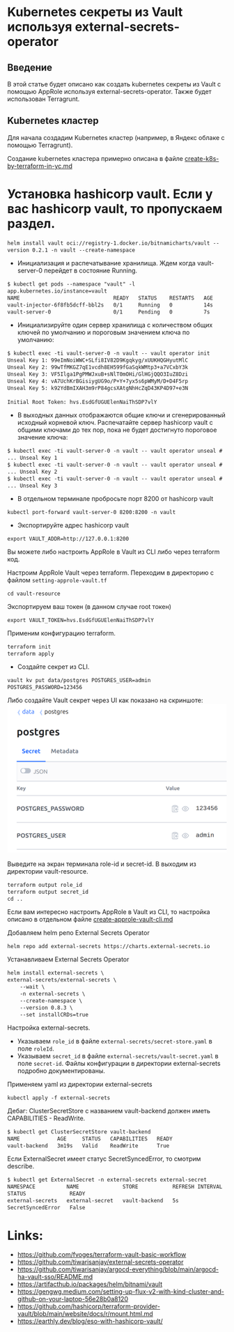 # Kubernetes секреты из Vault используя external-secrets-operator

## Введение
В этой статье будет описано как создать kubernetes секреты из Vault с помощью AppRole используя 
external-secrets-operator. Также будет использован Terragrunt.

## Kubernetes кластер
Для начала создадим Kubernetes кластер (например, в Яндекс облаке с помощью Terragrunt).

Создание kubernetes кластера примерно описана в файле [create-k8s-by-terraform-in-yc.md](terragrunt-k8s/create-k8s-by-terraform-in-yc.md)

# Установка hashicorp vault. Если у вас hashicorp vault, то пропускаем раздел.
```shell
helm install vault oci://registry-1.docker.io/bitnamicharts/vault --version 0.2.1 -n vault --create-namespace
```

- Инициализация и распечатывание хранилища. Ждем когда vault-server-0 перейдет в состояние Running.
```shell
$ kubectl get pods --namespace "vault" -l app.kubernetes.io/instance=vault
NAME                              READY   STATUS    RESTARTS   AGE
vault-injector-6f8fb5dcff-bbl2s   0/1     Running   0          14s
vault-server-0                    0/1     Pending   0          7s
```

- Инициализируйте один сервер хранилища с количеством общих ключей по умолчанию и пороговым значением ключа по умолчанию:
```shell
$ kubectl exec -ti vault-server-0 -n vault -- vault operator init
Unseal Key 1: 99eImNoiWWC+SLfi8IV82D9Kgqkyg/xUUKHQGHyutMlC
Unseal Key 2: 99wTfMKGZ7qE1vcdh8EH599fGaSqkWMtp3+a7VCxbY3k
Unseal Key 3: VF5Ilga1PgPMWJxuB+sNlT0mOHi/GlHGjQQO3IuZ8Dzi
Unseal Key 4: vA7UchKrBGisiygUG9o/P+Y+7yx5s6pWMyM/D+D4F5rp
Unseal Key 5: k92YdBmIXAH3m9rP84gcsXAtgNhHcZqD43KP4D97+e3N

Initial Root Token: hvs.EsdGfUGUElenNaiThSDP7vlY
```

- В выходных данных отображаются общие ключи и сгенерированный исходный корневой ключ. Распечатайте сервер hashicorp vault с общими ключами до тех пор, пока не будет достигнуто пороговое значение ключа:
```shell
$ kubectl exec -ti vault-server-0 -n vault -- vault operator unseal # ... Unseal Key 1
$ kubectl exec -ti vault-server-0 -n vault -- vault operator unseal # ... Unseal Key 2
$ kubectl exec -ti vault-server-0 -n vault -- vault operator unseal # ... Unseal Key 3
```

- В отдельном терминале пробросьте порт 8200 от hashicorp vault
```shell 
kubectl port-forward vault-server-0 8200:8200 -n vault
```

- Экспортируйте адрес hashicorp vault
```shell
export VAULT_ADDR=http://127.0.0.1:8200
```

Вы можете либо настроить AppRole в Vault из CLI либо через terraform код.

Настроим AppRole Vault через terraform.
Переходим в директорию с файлом `setting-approle-vault.tf`
```shell
cd vault-resource
```

Экспортируем ваш токен (в данном случае root токен)
```shell
export VAULT_TOKEN=hvs.EsdGfUGUElenNaiThSDP7vlY
```

Применим конфигурацию terraform.
```shell
terraform init
terraform apply
```

- Создайте секрет из CLI.
```shell
vault kv put data/postgres POSTGRES_USER=admin POSTGRES_PASSWORD=123456
```

Либо создайте Vault секрет через UI как показано на скриншоте:
![Create-vault-secret-from-cli.png](vault-resource/Create-vault-secret-from-cli.png)

Выведите на экран терминала role-id и secret-id.
B выходим из директории vault-resource.
```shell
terraform output role_id
terraform output secret_id
cd ..
```

Если вам интересно настроить AppRole в Vault из CLI, то настройка описано в отдельном файле 
[create-approle-vault-cli.md](vault-resource/create-approle-vault-cli.md)


Добавляем helm репо External Secrets Operator
```shell
helm repo add external-secrets https://charts.external-secrets.io
```

Устанавливаем External Secrets Operator
```shell
helm install external-secrets \
external-secrets/external-secrets \
    --wait \
    -n external-secrets \
    --create-namespace \
    --version 0.8.3 \
    --set installCRDs=true
```

Настройка external-secrets.
 - Указываем `role_id` в файле `external-secrets/secret-store.yaml` в поле `roleId`.
 - Указываем `secret_id` в файле `external-secrets/vault-secret.yaml` в поле `secret-id`.
Файлы конфигурации в директории external-secrets подробно документированы.


Применяем yaml из директории external-secrets
```shell
kubectl apply -f external-secrets
```

Дебаг:
ClusterSecretStore c названием vault-backend должен иметь CAPABILITIES - ReadWrite.
```shell
$ kubectl get ClusterSecretStore vault-backend
NAME            AGE     STATUS   CAPABILITIES   READY
vault-backend   3m19s   Valid    ReadWrite      True
```

Если ExternalSecret имеет статус SecretSyncedError, то смотрим describe.
```shell
$ kubectl get ExternalSecret -n external-secrets external-secret
NAMESPACE          NAME              STORE           REFRESH INTERVAL   STATUS              READY
external-secrets   external-secret   vault-backend   5s                 SecretSyncedError   False
```

# Links:
 - https://github.com/fvoges/terraform-vault-basic-workflow
 - https://github.com/tiwarisanjay/external-secrets-operator
 - https://github.com/tiwarisanjay/argocd-everything/blob/main/argocd-ha-vault-sso/README.md
 - https://artifacthub.io/packages/helm/bitnami/vault
 - https://gengwg.medium.com/setting-up-flux-v2-with-kind-cluster-and-github-on-your-laptop-56e28b0a8120
 - https://github.com/hashicorp/terraform-provider-vault/blob/main/website/docs/r/mount.html.md
 - https://earthly.dev/blog/eso-with-hashicorp-vault/
